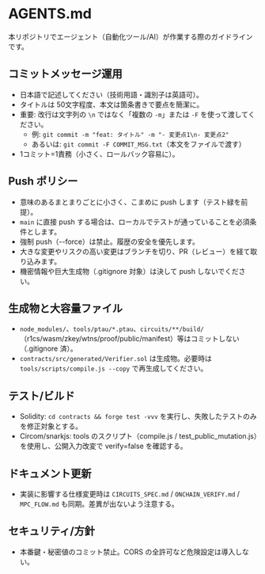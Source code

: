 # AGENTS.md

本リポジトリでエージェント（自動化ツール/AI）が作業する際のガイドラインです。

## コミットメッセージ運用
- 日本語で記述してください（技術用語・識別子は英語可）。
- タイトルは 50文字程度、本文は箇条書きで要点を簡潔に。
- 重要: 改行は文字列の `\n` ではなく「複数の `-m`」または `-F` を使って渡してください。
  - 例: `git commit -m "feat: タイトル" -m "- 変更点1\n- 変更点2"`
  - あるいは: `git commit -F COMMIT_MSG.txt`（本文をファイルで渡す）
- 1コミット=1責務（小さく、ロールバック容易に）。

## Push ポリシー
- 意味のあるまとまりごとに小さく、こまめに push します（テスト緑を前提）。
- `main` に直接 push する場合は、ローカルでテストが通っていることを必須条件とします。
- 強制 push（--force）は禁止。履歴の安全を優先します。
- 大きな変更やリスクの高い変更はブランチを切り、PR（レビュー）を経て取り込みます。
- 機密情報や巨大生成物（.gitignore 対象）は決して push しないでください。

## 生成物と大容量ファイル
- `node_modules/`、`tools/ptau/*.ptau`、`circuits/**/build/`（r1cs/wasm/zkey/wtns/proof/public/manifest）等はコミットしない（.gitignore 済）。
- `contracts/src/generated/Verifier.sol` は生成物。必要時は `tools/scripts/compile.js --copy` で再生成してください。

## テスト/ビルド
- Solidity: `cd contracts && forge test -vvv` を実行し、失敗したテストのみを修正対象とする。
- Circom/snarkjs: tools のスクリプト（compile.js / test_public_mutation.js）を使用し、公開入力改変で verify=false を確認する。

## ドキュメント更新
- 実装に影響する仕様変更時は `CIRCUITS_SPEC.md` / `ONCHAIN_VERIFY.md` / `MPC_FLOW.md` も同期。差異が出ないよう注意する。

## セキュリティ/方針
- 本番鍵・秘密値のコミット禁止。CORS の全許可など危険設定は導入しない。

